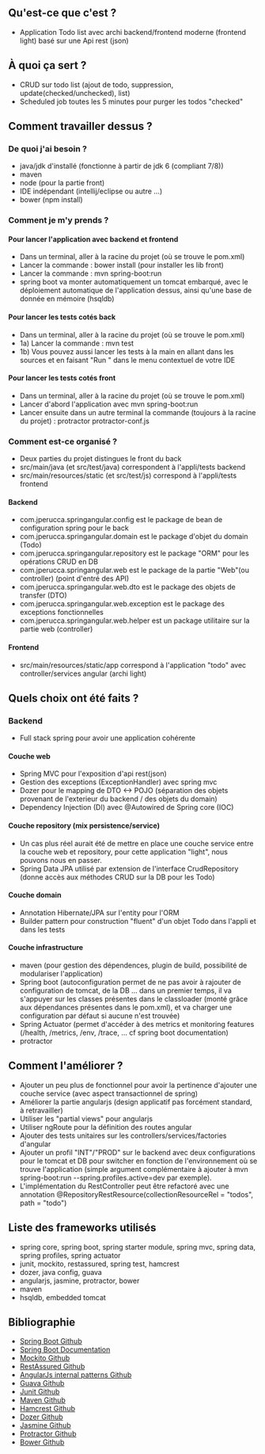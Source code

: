 ## Qu'est-ce que c'est ?

- Application Todo list avec archi backend/frontend moderne (frontend light) basé sur une Api rest (json)

## À quoi ça sert ?

- CRUD sur todo list (ajout de todo, suppression, update(checked/unchecked), list)
- Scheduled job toutes les 5 minutes pour purger les todos "checked"

## Comment travailler dessus ?

### De quoi j'ai besoin ?

- java/jdk d'installé (fonctionne à partir de jdk 6 (compliant 7/8))
- maven
- node (pour la partie front)
- IDE indépendant (intellij/eclipse ou autre ...)
- bower (npm install)

### Comment je m'y prends ?

#### Pour lancer l'application avec backend et frontend

- Dans un terminal, aller à la racine du projet (où se trouve le pom.xml)
- Lancer la commande : bower install (pour installer les lib front)
- Lancer la commande : mvn spring-boot:run
- spring boot va monter automatiquement un tomcat embarqué, avec le déploiement automatique de l'application dessus, ainsi qu'une base de donnée en mémoire (hsqldb)

#### Pour lancer les tests cotés back

- Dans un terminal, aller à la racine du projet (où se trouve le pom.xml)
- 1a) Lancer la commande : mvn test
- 1b) Vous pouvez aussi lancer les tests à la main en allant dans les sources et en faisant "Run <NomDuTest>" dans le menu contextuel de votre IDE

#### Pour lancer les tests cotés front

- Dans un terminal, aller à la racine du projet (où se trouve le pom.xml)
- Lancer d'abord l'application avec mvn spring-boot:run
- Lancer ensuite dans un autre terminal la commande (toujours à la racine du projet) : protractor protractor-conf.js


### Comment est-ce organisé ?

- Deux parties du projet distingues le front du back
- src/main/java (et src/test/java) correspondent à l'appli/tests backend
- src/main/resources/static (et src/test/js) correspond à l'appli/tests frontend

#### Backend

- com.jperucca.springangular.config est le package de bean de configuration spring pour le back
- com.jperucca.springangular.domain est le package d'objet du domain (Todo)
- com.jperucca.springangular.repository est le package "ORM" pour les opérations CRUD en DB
- com.jperucca.springangular.web est le package de la partie "Web"(ou controller) (point d'entré des API)
- com.jperucca.springangular.web.dto est le package des objets de transfer (DTO)
- com.jperucca.springangular.web.exception est le package des exceptions fonctionnelles
- com.jperucca.springangular.web.helper est un package utilitaire sur la partie web (controller)


#### Frontend

- src/main/resources/static/app correspond à l'application "todo" avec controller/services angular (archi light)


## Quels choix ont été faits ?

### Backend

- Full stack spring pour avoir une application cohérente

#### Couche web

- Spring MVC pour l'exposition d'api rest(json)
- Gestion des exceptions (ExceptionHandler) avec spring mvc
- Dozer pour le mapping de DTO <-> POJO (séparation des objets provenant de l'exterieur du backend / des objets du domain)
- Dependency Injection (DI) avec @Autowired de Spring core (IOC)

#### Couche repository (mix persistence/service)

- Un cas plus réel aurait été de mettre en place une couche service entre la couche web et repository,
pour cette application "light", nous pouvons nous en passer.
- Spring Data JPA utilisé par extension de l'interface CrudRepository (donne accès aux méthodes CRUD sur la DB pour les Todo)

#### Couche domain

- Annotation Hibernate/JPA sur l'entity pour l'ORM
- Builder pattern pour construction "fluent" d'un objet Todo dans l'appli et dans les tests

#### Couche infrastructure

- maven (pour gestion des dépendences, plugin de build, possibilité de modulariser l'application)
- Spring boot (autoconfiguration permet de ne pas avoir à rajouter de configuration de tomcat, de la DB ... dans un premier temps,
il va s'appuyer sur les classes présentes dans le classloader (monté grâce aux dépendances présentes dans le pom.xml), et va charger 
une configuration par défaut si aucune n'est trouvée)
- Spring Actuator (permet d'accéder à des metrics et monitoring features (/health, /metrics, /env, /trace, ... cf spring boot documentation)
- protractor

## Comment l'améliorer ?

- Ajouter un peu plus de fonctionnel pour avoir la pertinence d'ajouter une couche service (avec aspect transactionnel de spring)
- Améliorer la partie angularjs (design applicatif pas forcément standard, à retravailler)
- Utiliser les "partial views" pour angularjs
- Utiliser ngRoute pour la définition des routes angular
- Ajouter des tests unitaires sur les controllers/services/factories d'angular
- Ajouter un profil "INT"/"PROD" sur le backend avec deux configurations pour le tomcat et DB pour switcher en fonction de l'environnement où se trouve l'application 
(simple argument complémentaire à ajouter à mvn spring-boot:run --spring.profiles.active=dev par exemple).
- L'implémentation du RestController peut être refactoré avec une annotation @RepositoryRestResource(collectionResourceRel = "todos", path = "todo")

## Liste des frameworks utilisés

- spring core, spring boot, spring starter module, spring mvc, spring data, spring profiles, spring actuator
- junit, mockito, restassured, spring test, hamcrest
- dozer, java config, guava
- angularjs, jasmine, protractor, bower
- maven
- hsqldb, embedded tomcat


## Bibliographie

- [Spring Boot Github]
- [Spring Boot Documentation]
- [Mockito Github]
- [RestAssured Github]
- [AngularJs internal patterns Github]
- [Guava Github]
- [Junit Github]
- [Maven Github]
- [Hamcrest Github]
- [Dozer Github]
- [Jasmine Github]
- [Protractor Github]
- [Bower Github]

[Spring Boot Github]: https://github.com/spring-projects/spring-boot/
[Spring Boot Documentation]: http://docs.spring.io/spring-boot/docs/current-SNAPSHOT/reference/htmlsingle/
[Mockito Github]: https://github.com/mockito/mockito
[RestAssured Github]: https://github.com/jayway/rest-assured/
[AngularJs internal patterns Github]: https://github.com/mgechev/angularjs-in-patterns/
[Guava Github]: https://github.com/google/guava
[Junit Github]: https://github.com/junit-team/junit
[Maven Github]: https://github.com/apache/maven
[Hamcrest Github]: https://github.com/hamcrest/JavaHamcrest
[Dozer Github]: https://github.com/DozerMapper/dozer
[Jasmine Github]: https://github.com/jasmine/jasmine
[Protractor Github]: https://github.com/angular/protractor
[Bower Github]: https://github.com/bower/bower